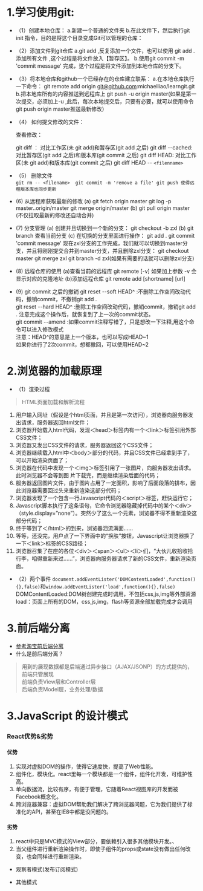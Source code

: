 
# 1.学习使用git: #
 
-  （1）创建本地仓库：
 	  a.新建一个普通的文件夹
 	  b.在此文件下，然后执行git init 指令，目的是将这个目录变成Git可以管理的仓库：
  
-  （2）添加文件到git仓库
  	a.git add <file> ,反复添加一个文件，也可以使用 git add . 添加所有文件 ,这个过程是将文件放入【暂存区】。
  	b.使用git commit -m 'commit message' 完成，这个过程是将文件添加到本地仓库的分支下。
 
-  （3）将本地仓库和github一个已经存在的仓库建立联系：
  	a.在本地仓库执行一下命令：
 		git remote add origin git@github.com:michaelliao/learngit.git
  	b.把本地库所有的内容推送到远程库上
		git push -u origin master(如果是第一次提交，必须加上-u ,此后，每次本地提交后，只要有必要，就可以使用命令git push origin master推送最新修改）
-   （4） 如何提交修改的文件：

      查看修改：
	   
	   git diff ： 对比工作区(未 git add)和暂存区(git add 之后)
       git diff --cached: 对比暂存区(git add 之后)和版本库(git commit 之后)
	   git diff HEAD:  对比工作区(未 git add)和版本库(git commit 之后)
	   git diff HEAD -- `<filenname> `

-   （5） 删除文件 <br>
      `git rm -- <filename>  git commit -m 'remove a file' git push 使得远程版本库也同步更新` <br> 
   
-   (6) 从远程库获取最新的修改
        (a) git fetch origin master
        	git log -p master..origin/master
        	git merge origin/master
		(b)	git pull origin master (不仅拉取最新的修改还自动合并)
-   (7) 分支管理
        (a) 创建并且切换到一个新的分支：
			git checkout -b zxl
		(b) git branch 查看当前分支
		(c) 在切换的分支里面进行操作：
		   git add .
		   git commit 'commit message'
		   现在zxl分支的工作完成，我们就可以切换到master分支，并且将刚刚提交合并到master分支，并且删除zxl分支：
		   git checkout master
		   git merge zxl
		   git branch -d zxl(如果有需要的话就可以删除zxl分支)
 -  (8) 远程仓库的使用
		(a)查看当前的远程库 git remote  [-v]  如果加上参数 -v  会显示对应的克隆地址
		(b)添加远程仓库 git remote add [shortname] [url]
 -  (9) git commit 之后的撤销
        git reset --soft HEAD^  :不删除工作空间改动代码，撤销commit，不撤销git add .  <br/>
		git reset --hard HEAD^  :删除工作空间改动代码，撤销commit，撤销git add . 注意完成这个操作后，就恢复到了上一次的commit状态。<br/>
		git commit --amend  :如果commit注释写错了，只是想改一下注释,用这个命令可以进入修改模式 <br/>
		注意：HEAD^的意思是上一个版本，也可以写成HEAD~1 <br/>
			 如果你进行了2次commit，想都撤回，可以使用HEAD~2

# 2.浏览器的加载原理 #
  
- （1）渲染过程
	
> HTML页面加载和解析流程
1. 用户输入网址（假设是个html页面，并且是第一次访问），浏览器向服务器发出请求，服务器返回html文件；  
2. 浏览器开始载入html代码，发现＜head＞标签内有一个＜link＞标签引用外部CSS文件；  
3. 浏览器又发出CSS文件的请求，服务器返回这个CSS文件；  
4. 浏览器继续载入html中＜body＞部分的代码，并且CSS文件已经拿到手了，可以开始渲染页面了；  
5. 浏览器在代码中发现一个＜img＞标签引用了一张图片，向服务器发出请求。此时浏览器不会等到图  片下载完，而是继续渲染后面的代码；  
6. 服务器返回图片文件，由于图片占用了一定面积，影响了后面段落的排布，因此浏览器需要回过头来重新渲染这部分代码；  
7. 浏览器发现了一个包含一行Javascript代码的＜script＞标签，赶快运行它；  
8. Javascript脚本执行了这条语句，它命令浏览器隐藏掉代码中的某个＜div＞ （style.display=”none”）。突然少了这么一个元素，浏览器不得不重新渲染这部分代码；  
9. 终于等到了＜/html＞的到来，浏览器泪流满面……  
10. 等等，还没完，用户点了一下界面中的“换肤”按钮，Javascript让浏览器换了一下＜link＞标签的CSS路径；  
11. 浏览器召集了在座的各位＜div＞＜span＞＜ul＞＜li＞们，“大伙儿收拾收拾行李，咱得重新来过……”，浏览器向服务器请求了新的CSS文件，重新渲染页面。

- （2）两个事件
`document.addEventLister('DOMContentLoaded',function(){},false)`和`window.addEventLister('load',function(){},false)`
  DOMContentLoaded:DOM树创建完成时调用，不包括css,js,img等外部资源 <br/>
  load：页面上所有的DOM，css,js,img，flash等资源全部加载完成才会调用



# 3.前后端分离 #
- [参考淘宝前后端分离](http://taobaofed.org/blog/2014/04/04/practice-of-separation-of-front-end-from-back-end/)
- 什么是前后端分离？
> 用到的展现数据都是后端通过异步接口（AJAX/JSONP）的方式提供的，前端只管展现 <br>
前端负责View层和Controller层 <br>
后端负责Model层，业务处理/数据


# 3.JavaScript 的设计模式 #


### React优势&劣势
#### 优势
 1. 实现对虚拟DOM的操作，使得它速度快，提高了Web性能。
 2. 组件化，模块化。react里每一个模块都是一个组件，组件化开发，可维护性高。
 3. 单向数据流，比较有序，有便于管理，它随着React视图库的开发而被Facebook概念化。
 4. 跨浏览器兼容：虚拟DOM帮助我们解决了跨浏览器问题，它为我们提供了标准化的API，甚至在IE8中都是没问题的。

#### 劣势
 1. react中只是MVC模式的View部分，要依赖引入很多其他模块开发。、
 2. 当父组件进行重新渲染操作时，即使子组件的props或state没有做出任何改变，也会同样进行重新渲染。 

- 观察者模式(发布订阅模式)

- 其他模式








   
   


